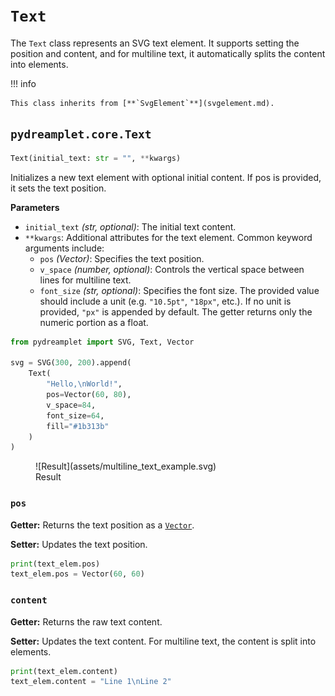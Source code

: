 # `Text`

The `Text` class represents an SVG text element. It supports setting the position and content, and for multiline text, it automatically splits the content into <tspan> elements.

!!! info

    This class inherits from [**`SvgElement`**](svgelement.md).

## <span class=class></span>`pydreamplet.core.Text`

```py
Text(initial_text: str = "", **kwargs)
```

Initializes a new text element with optional initial content. If pos is provided, it sets the text position.

<span class="param">**Parameters**</span>

- `initial_text` _(str, optional)_: The initial text content.
- `**kwargs`: Additional attributes for the text element. Common keyword arguments include:
    - `pos` *(Vector)*: Specifies the text position.
    - `v_space` *(number, optional)*: Controls the vertical space between lines for multiline text.
    - `font_size` *(str, optional)*: Specifies the font size. The provided value should include a unit (e.g. `"10.5pt"`, `"18px"`, etc.). If no unit is provided, `"px"` is appended by default. The getter returns only the numeric portion as a float.

```py
from pydreamplet import SVG, Text, Vector

svg = SVG(300, 200).append(
    Text(
        "Hello,\nWorld!",
        pos=Vector(60, 80),
        v_space=84,
        font_size=64,
        fill="#1b313b"
    )
)
```

<figure class="light-dark-bg" markdown="span">
  ![Result](assets/multiline_text_example.svg)
  <figcaption>Result</figcaption>
</figure>

### <span class="prop"></span>`pos`

**Getter:** Returns the text position as a [`Vector`](../math/vector.md).

**Setter:** Updates the text position.

```py
print(text_elem.pos)
text_elem.pos = Vector(60, 60)
```

### <span class="prop"></span>`content`

**Getter:** Returns the raw text content.

**Setter:** Updates the text content. For multiline text, the content is split into <tspan> elements.

```py
print(text_elem.content)
text_elem.content = "Line 1\nLine 2"
```
